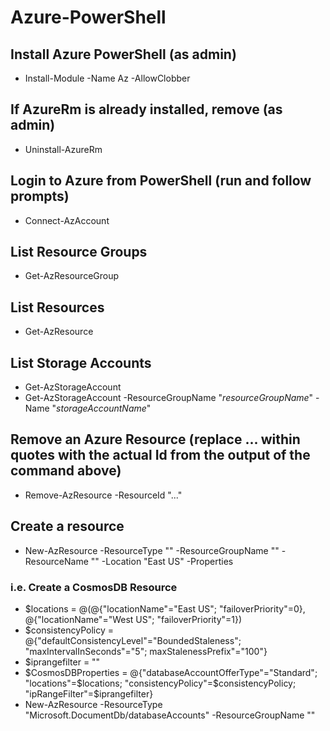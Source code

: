 # Azure-PowerShell

## Install Azure PowerShell (as admin)
- Install-Module -Name Az -AllowClobber

## If AzureRm is already installed, remove (as admin)
- Uninstall-AzureRm

## Login to Azure from PowerShell (run and follow prompts)
- Connect-AzAccount

## List Resource Groups
- Get-AzResourceGroup

## List Resources
- Get-AzResource

## List Storage Accounts
- Get-AzStorageAccount
- Get-AzStorageAccount -ResourceGroupName "*resourceGroupName*" -Name "*storageAccountName*"

## Remove an Azure Resource (replace ... within quotes with the actual Id from the output of the command above)
- Remove-AzResource -ResourceId "..."

## Create a resource
- New-AzResource -ResourceType "" -ResourceGroupName "" -ResourceName "" -Location "East US" -Properties 

### i.e. Create a CosmosDB Resource
- $locations = @(@{"locationName"="East US"; "failoverPriority"=0}, @{"locationName"="West US"; "failoverPriority"=1})
- $consistencyPolicy = @{"defaultConsistencyLevel"="BoundedStaleness"; "maxIntervalInSeconds"="5"; maxStalenessPrefix"="100"}
- $iprangefilter = ""
- $CosmosDBProperties = @{"databaseAccountOfferType"="Standard"; "locations"=$locations; "consistencyPolicy"=$consistencyPolicy; "ipRangeFilter"=$iprangefilter}
- New-AzResource -ResourceType "Microsoft.DocumentDb/databaseAccounts" -ResourceGroupName ""
